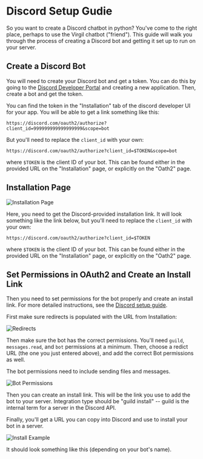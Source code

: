 
# Discord Setup Gudie

So you want to create a Discord chatbot in python? You've come to the right place, perhaps to use the Virgil chatbot ("friend"). This guide will walk you through the process of creating a Discord bot and getting it set up to run on your server.

## Create a Discord Bot

You will need to create your Discord bot and get a token. You can do this by going to the [Discord Developer Portal](https://discord.com/developers/applications) and creating a new application. Then, create a bot and get the token.

You can find the token in the "Installation" tab of the discord developer UI for your app. You will be able to get a link something like this:

```
https://discord.com/oauth2/authorize?client_id=999999999999999999&scope=bot
```

But you'll need to replace the `client_id` with your own:

```
https://discord.com/oauth2/authorize?client_id=$TOKEN&scope=bot
```

where `$TOKEN` is the client ID of your bot. This can be found either in the provided URL on the "Installation" page, or explicitly on the "Oath2" page.

## Installation Page

![Installation Page](images/install_page.png)

Here, you need to get the Discord-provided installation link. It will look something like the link below, but you'll need to replace the `client_id` with your own:

```
https://discord.com/oauth2/authorize?client_id=$TOKEN
```

where `$TOKEN` is the client ID of your bot. This can be found either in the provided URL on the "Installation" page, or explicitly on the "Oath2" page.

## Set Permissions in OAuth2 and Create an Install Link

Then you need to set permissions for the bot properly and create an install link. For more detailed instructions, see the [Discord setup guide](docs/discord.md).

First make sure redirects is populated with the URL from Installation:

![Redirects](images/oauth2_redirects.png)

Then make sure the bot has the correct permissions. You'll need `guild`, `messages.read`, and `bot` permissions at a minimum. Then, choose a redict URL (the one you just entered above), and add the correct Bot permissions as well.

The bot permissions need to include sending files and messages.

![Bot Permissions](images/bot_permissions.png)

Then you can create an install link. This will be the link you use to add the bot to your server. Integration type should be "guild install" -- guild is the internal term for a server in the Discord API.

Finally, you'll get a URL you can copy into Discord and use to install your bot in a server.

![Install Example](images/add_bot_example.png)

It should look something like this (depending on your bot's name).
